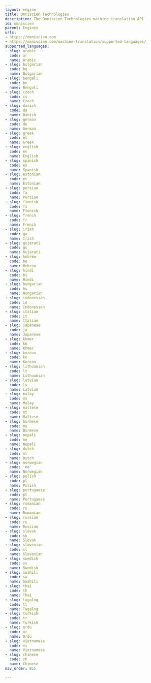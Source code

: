 ```yaml
---
layout: engine
title: Omniscien Technologies
description: The Omniscien Technologies machine translation API
id: omniscien
parent: Engines
urls:
- https://omniscien.com
- https://omniscien.com/machine-translation/supported-languages/
supported_languages:
- slug: arabic
  code: ar
  name: Arabic
- slug: bulgarian
  code: bg
  name: Bulgarian
- slug: bengali
  code: bn
  name: Bengali
- slug: czech
  code: cs
  name: Czech
- slug: danish
  code: da
  name: Danish
- slug: german
  code: de
  name: German
- slug: greek
  code: el
  name: Greek
- slug: english
  code: en
  name: English
- slug: spanish
  code: es
  name: Spanish
- slug: estonian
  code: et
  name: Estonian
- slug: persian
  code: fa
  name: Persian
- slug: finnish
  code: fi
  name: Finnish
- slug: french
  code: fr
  name: French
- slug: irish
  code: ga
  name: Irish
- slug: gujarati
  code: gu
  name: Gujarati
- slug: hebrew
  code: he
  name: Hebrew
- slug: hindi
  code: hi
  name: Hindi
- slug: hungarian
  code: hu
  name: Hungarian
- slug: indonesian
  code: id
  name: Indonesian
- slug: italian
  code: it
  name: Italian
- slug: japanese
  code: ja
  name: Japanese
- slug: khmer
  code: km
  name: Khmer
- slug: korean
  code: ko
  name: Korean
- slug: lithuanian
  code: lt
  name: Lithuanian
- slug: latvian
  code: lv
  name: Latvian
- slug: malay
  code: ms
  name: Malay
- slug: maltese
  code: mt
  name: Maltese
- slug: burmese
  code: my
  name: Burmese
- slug: nepali
  code: ne
  name: Nepali
- slug: dutch
  code: nl
  name: Dutch
- slug: norwegian
  code: 'no'
  name: Norwegian
- slug: polish
  code: pl
  name: Polish
- slug: portuguese
  code: pt
  name: Portuguese
- slug: romanian
  code: ro
  name: Romanian
- slug: russian
  code: ru
  name: Russian
- slug: slovak
  code: sk
  name: Slovak
- slug: slovenian
  code: sl
  name: Slovenian
- slug: swedish
  code: sv
  name: Swedish
- slug: swahili
  code: sw
  name: Swahili
- slug: thai
  code: th
  name: Thai
- slug: tagalog
  code: tl
  name: Tagalog
- slug: turkish
  code: tr
  name: Turkish
- slug: urdu
  code: ur
  name: Urdu
- slug: vietnamese
  code: vi
  name: Vietnamese
- slug: chinese
  code: zh
  name: Chinese
nav_order: 955

---
```



